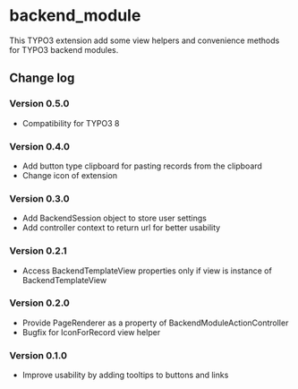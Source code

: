 # backend_module

This TYPO3 extension add some view helpers and convenience methods for TYPO3 backend modules.

## Change log

### Version 0.5.0

- Compatibility for TYPO3 8

### Version 0.4.0

- Add button type clipboard for pasting records from the clipboard
- Change icon of extension

### Version 0.3.0

- Add BackendSession object to store user settings
- Add controller context to return url for better usability

### Version 0.2.1

- Access BackendTemplateView properties only if view is instance of BackendTemplateView

### Version 0.2.0

- Provide PageRenderer as a property of BackendModuleActionController
- Bugfix for IconForRecord view helper

### Version 0.1.0

- Improve usability by adding tooltips to buttons and links
